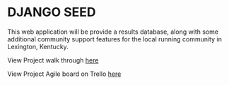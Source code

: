 # DJANGO SEED

This web application will be provide a results database, along with some additional community support features for the local running community in Lexington, Kentucky. 

View Project walk through [here](https://youtu.be/aXVOWq6LwJs)

View Project Agile board on Trello [here](https://trello.com/b/Ji9HkFXa)